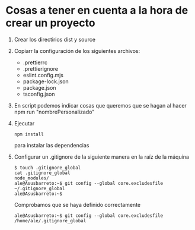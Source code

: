 # Cosas a tener en cuenta a la hora de crear un proyecto

1. Crear los directirios dist y source
2. Copiarr la configuración de los siguientes archivos:
   - .prettierrc
   - .prettierignore
   - eslint.config.mjs
   - package-lock.json
   - package.json
   - tsconfig.json

3. En script podemos indicar cosas que queremos que se hagan al hacer npm run "nombrePersonalizado"

4. Ejecutar

   ```
   npm install
   ```

   para instalar las dependencias

5. Configurar un .gitignore de la siguiente manera en la raíz de la máquina

   ```
   $ touch .gitignore_global
   cat .gitignore_global 
   node_modules/
   ale@Asusbarreto:~$ git config --global core.excludesfile ~/.gitignore_global
   ale@Asusbarreto:~$ 
   ```

   Comprobamos que se haya definido correctamente

   ```
   ale@Asusbarreto:~$ git config --global core.excludesfile
   /home/ale/.gitignore_global
   ````

